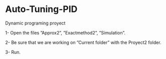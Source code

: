 # Auto-Tuning-PID

Dynamic programing proyect

1- Open the files ”Approx2”, ”Exactmethod2”, ”Simulation”.

2- Be sure that we are working on ”Current folder” with the Proyect2 folder.

3- Run.
